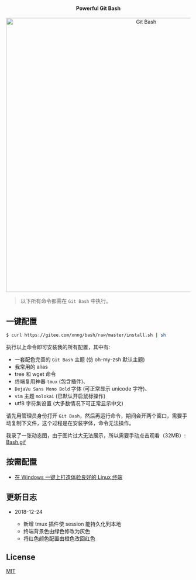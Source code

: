 <h4 align="center">Powerful Git Bash</h4>
<p align="center">
    <img alt="Git Bash" src="https://user-images.githubusercontent.com/38936252/48936837-180cab00-ef47-11e8-8925-71eea5980e74.png" width="750">
</p>

> 以下所有命令都需在 `Git Bash` 中执行。

## 一键配置

```bash
$ curl https://gitee.com/xnng/bash/raw/master/install.sh | sh
```

执行以上命令即可安装我的所有配置，其中有:

- 一套配色完善的 `Git Bash` 主题 (仿 oh-my-zsh 默认主题)
- 我常用的 alias
- tree 和 wget 命令
- 终端复用神器 `tmux` (包含插件)、
- `DejaVu Sans Mono Bold` 字体 (可正常显示 unicode 字符)、
- `vim` 主题 `molokai` (已默认开启鼠标操作)
- utf8 字符集设置 (大多数情况下可正常显示中文)

请先用管理员身份打开 `Git Bash`，然后再运行命令，期间会开两个窗口，需要手动复制下文件，这个过程是在安装字体，命令无法操作。

我录了一张动态图，由于图片过大无法展示，所以需要手动点击观看（32MB）: [Bash.gif](https://xnngs.oss-cn-shanghai.aliyuncs.com/img/bash.gif)

## 按需配置

- [在 Windows 一键上打造体验良好的 Linux 终端](https://xnngs.cn/new/terminal.html)

## 更新日志

- 2018-12-24 
  
  - 新增 tmux 插件使 session 能持久化到本地
  - 终端背景色由绿色修改为灰色
  - 将红色颜色配置由橙色改回红色

## License

[MIT](./LICENSE)
